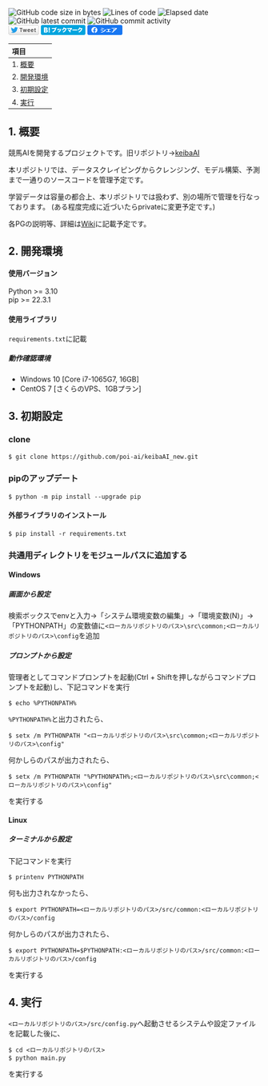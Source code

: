 ![GitHub code size in bytes](https://img.shields.io/github/languages/code-size/poi-ai/keibaAI_new)
![Lines of code](https://img.shields.io/tokei/lines/github/poi-ai/keibaAI_new)
![Elapsed date](https://img.shields.io/date/1673284347?label=first%20commit)
![GitHub latest commit](https://img.shields.io/github/last-commit/poi-ai/keibaAI_new)
![GitHub commit activity](https://img.shields.io/github/commit-activity/m/poi-ai/keibaAI_new)<br>
[![Twitter](https://github.com/poi-ai/img/blob/main/twitter.png)](https://twitter.com/intent/tweet?text=poi-ai/keibaAI&url=https://github.com/poi-ai/keibaAI_new)
[![はてなブックマーク](https://github.com/poi-ai/img/blob/main/hatebu.png)](https://b.hatena.ne.jp/entry/s/github.com/poi-ai/keibaAI_new)
[![Facebook](https://github.com/poi-ai/img/blob/main/facebook.png)](https://www.facebook.com/sharer/sharer.php?u=https://github.com/poi-ai/keibaAI_new)

|項目|
| :--- |
| 1. [概要](#anchor1) |
| 2. [開発環境](#anchor2)|
| 3. [初期設定](#anchor3)|
| 4. [実行](#anchor4)|

<!--
| 5. [](#anchor5)| -->

<a id="anchor1"></a>
## 1. 概要
競馬AIを開発するプロジェクトです。旧リポジトリ→[keibaAI](https://github.com/poi-ai/keibaAI)

本リポジトリでは、データスクレイピングからクレンジング、モデル構築、予測まで一通りのソースコードを管理予定です。

学習データは容量の都合上、本リポジトリでは扱わず、別の場所で管理を行なっております。
(ある程度完成に近づいたらprivateに変更予定です。)

各PGの説明等、詳細は[Wiki](https://github.com/poi-ai/keibaAI_new/wiki)に記載予定です。

<a id="anchor2"></a>
## 2. 開発環境

#### 使用バージョン
Python >= 3.10<br>
pip >= 22.3.1

#### 使用ライブラリ
`requirements.txt`に記載

##### 動作確認環境
* Windows 10 [Core i7-1065G7, 16GB]
* CentOS 7   [さくらのVPS、1GBプラン]

<a id="anchor3"></a>
## 3. 初期設定
### clone
```
$ git clone https://github.com/poi-ai/keibaAI_new.git
```

### pipのアップデート
```
$ python -m pip install --upgrade pip
```

#### 外部ライブラリのインストール
```
$ pip install -r requirements.txt
```

### 共通用ディレクトリをモジュールパスに追加する

#### Windows

##### 画面から設定
検索ボックスでenvと入力→「システム環境変数の編集」→「環境変数(N)」→「PYTHONPATH」の変数値に`<ローカルリポジトリのパス>\src\common;<ローカルリポジトリのパス>\config`を追加

##### プロンプトから設定

管理者としてコマンドプロンプトを起動(Ctrl + Shiftを押しながらコマンドプロンプトを起動)し、下記コマンドを実行

```
$ echo %PYTHONPATH%
```

`%PYTHONPATH%`と出力されたら、

```
$ setx /m PYTHONPATH "<ローカルリポジトリのパス>\src\common;<ローカルリポジトリのパス>\config"
```

何かしらのパスが出力されたら、

```
$ setx /m PYTHONPATH "%PYTHONPATH%;<ローカルリポジトリのパス>\src\common;<ローカルリポジトリのパス>\config"
```

を実行する

#### Linux
##### ターミナルから設定
下記コマンドを実行

```
$ printenv PYTHONPATH
```

何も出力されなかったら、

```
$ export PYTHONPATH=<ローカルリポジトリのパス>/src/common:<ローカルリポジトリのパス>/config
```

何かしらのパスが出力されたら、

```
$ export PYTHONPATH=$PYTHONPATH:<ローカルリポジトリのパス>/src/common:<ローカルリポジトリのパス>/config
```

を実行する

<a id="anchor4"></a>
## 4. 実行

`<ローカルリポジトリのパス>/src/config.py`へ起動させるシステムや設定ファイルを記載した後に、

```
$ cd <ローカルリポジトリのパス>
$ python main.py
```

を実行する
